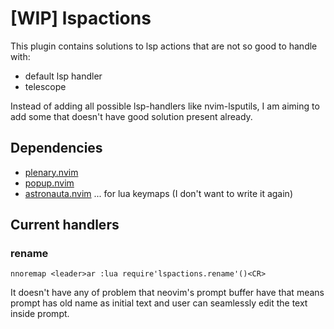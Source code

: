 # [WIP] lspactions

This plugin contains solutions to lsp actions that are not so good to handle
with:
- default lsp handler
- telescope

Instead of adding all possible lsp-handlers like nvim-lsputils, I am aiming
to add some that doesn't have good solution present already.

## Dependencies

- [plenary.nvim](https://github.com/nvim-lua/plenary.nvim)
- [popup.nvim](https://github.com/nvim-lua/popup.nvim)
- [astronauta.nvim](https://github.com/tjdevries/astronauta.nvim) ... for lua keymaps (I don't want to write it again)

## Current handlers

### rename

``nnoremap <leader>ar :lua require'lspactions.rename'()<CR>``

It doesn't have any of problem that neovim's prompt buffer have that means
prompt has old name as initial text and user can seamlessly edit the text
inside prompt.



